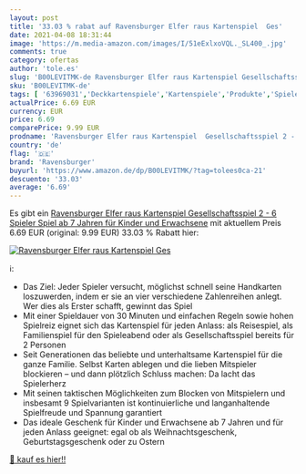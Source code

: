 ```yaml
---
layout: post
title: '33.03 % rabat auf Ravensburger Elfer raus Kartenspiel  Ges'
date: 2021-04-08 18:31:44
image: 'https://m.media-amazon.com/images/I/51eExlxoVQL._SL400_.jpg'
comments: true
category: ofertas
author: 'tole.es'
slug: 'B00LEVITMK-de Ravensburger Elfer raus Kartenspiel Gesellschaftsspiel 2 -...'
sku: 'B00LEVITMK-de'
tags: [ '63969031','Deckkartenspiele','Kartenspiele','Produkte','Spiele','Spielzeug','ravensburger', ]
actualPrice: 6.69 EUR
currency: EUR
price: 6.69
comparePrice: 9.99 EUR
prodname: 'Ravensburger Elfer raus Kartenspiel  Gesellschaftsspiel 2 - 6 Spieler  Spiel ab 7 Jahren für Kinder und Erwachsene'
country: 'de'
flag: '🇩🇪'
brand: 'Ravensburger'
buyurl: 'https://www.amazon.de/dp/B00LEVITMK/?tag=tolees0ca-21'
descuento: '33.03'
average: '6.69'
---
```


Es gibt ein [Ravensburger Elfer raus Kartenspiel  Gesellschaftsspiel 2 - 6 Spieler  Spiel ab 7 Jahren für Kinder und Erwachsene](https://www.amazon.de/dp/B00LEVITMK/?tag=tolees0ca-21) mit aktuellem Preis 6.69 EUR (original: 9.99 EUR) 33.03 % Rabatt hier:

[![Ravensburger Elfer raus Kartenspiel  Ges](https://m.media-amazon.com/images/I/51eExlxoVQL._SL400_.jpg)](https://www.amazon.de/dp/B00LEVITMK/?tag=tolees0ca-21)

ℹ️:

- Das Ziel: Jeder Spieler versucht, möglichst schnell seine Handkarten loszuwerden, indem er sie an vier verschiedene Zahlenreihen anlegt. Wer dies als Erster schafft, gewinnt das Spiel
- Mit einer Spieldauer von 30 Minuten und einfachen Regeln sowie hohen Spielreiz eignet sich das Kartenspiel für jeden Anlass: als Reisespiel, als Familienspiel für den Spieleabend oder als Gesellschaftsspiel bereits für 2 Personen
- Seit Generationen das beliebte und unterhaltsame Kartenspiel für die ganze Familie. Selbst Karten ablegen und die lieben Mitspieler blockieren – und dann plötzlich Schluss machen: Da lacht das Spielerherz
- Mit seinen taktischen Möglichkeiten zum Blocken von Mitspielern und insbesamt 9 Spielvarianten ist kontinuierliche und langanhaltende Spielfreude und Spannung garantiert
- Das ideale Geschenk für Kinder und Erwachsene ab 7 Jahren und für jeden Anlass geeignet: egal ob als Weihnachtsgeschenk, Geburtstagsgeschenk oder zu Ostern

[🛒 kauf es hier!!](https://www.amazon.de/dp/B00LEVITMK/?tag=tolees0ca-21)
